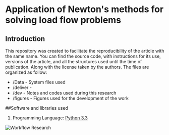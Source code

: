 # Application of Newton's methods for solving load flow problems
## Introduction
  This repository was created to facilitate the reproducibility of the article with the same name. You can find the source code, with instructions for its use, versions of the article, and all the structures used until the time of publication. Along with the license taken by the authors.
The files are organized as follow:
* /Data - System files used
* /deliver - 
* /dev - Notes and codes used during this research
* /figures - Figures used for the development of the work

##Software and libraries used

1. Programming Language: [Python 3.3](https://www.python.org/) 



![Workflow Research](figures/Research.png)
